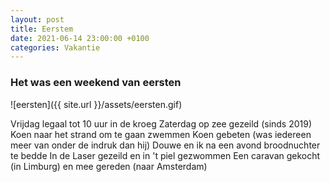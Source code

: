 ```yaml
---
layout: post
title: Eerstem
date: 2021-06-14 23:00:00 +0100
categories: Vakantie
---
```


### Het was een weekend van eersten

![eersten]({{ site.url }}/assets/eersten.gif)

Vrijdag legaal tot 10 uur in de kroeg
Zaterdag op zee gezeild (sinds 2019)
Koen naar het strand om te gaan zwemmen
Koen gebeten (was iedereen meer van onder de indruk dan hij)
Douwe en ik na een avond broodnuchter te bedde
In de Laser gezeild en in 't piel gezwommen
Een caravan gekocht (in Limburg) en mee gereden (naar Amsterdam)